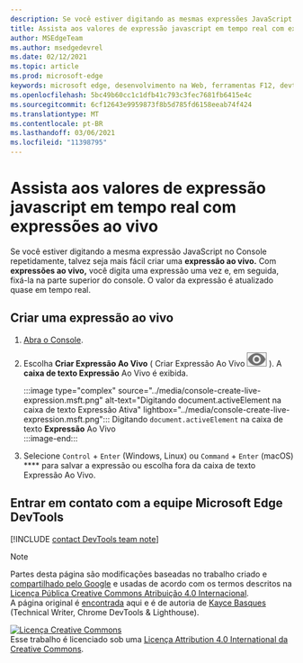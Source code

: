 ```yaml
---
description: Se você estiver digitando as mesmas expressões JavaScript no Console repetidamente, experimente Expressões Ao Vivo.
title: Assista aos valores de expressão javascript em tempo real com expressões ao vivo
author: MSEdgeTeam
ms.author: msedgedevrel
ms.date: 02/12/2021
ms.topic: article
ms.prod: microsoft-edge
keywords: microsoft edge, desenvolvimento na Web, ferramentas F12, devtools
ms.openlocfilehash: 5bc49b60cc1c1dfb41c793c3fec7681fb6415e4c
ms.sourcegitcommit: 6cf12643e9959873f8b5d785fd6158eeab74f424
ms.translationtype: MT
ms.contentlocale: pt-BR
ms.lasthandoff: 03/06/2021
ms.locfileid: "11398795"
---
```

<!-- Copyright Kayce Basques 

   Licensed under the Apache License, Version 2.0 (the "License");
   you may not use this file except in compliance with the License.
   You may obtain a copy of the License at

       https://www.apache.org/licenses/LICENSE-2.0

   Unless required by applicable law or agreed to in writing, software
   distributed under the License is distributed on an "AS IS" BASIS,
   WITHOUT WARRANTIES OR CONDITIONS OF ANY KIND, either express or implied.
   See the License for the specific language governing permissions and
   limitations under the License.  -->

# <a name="watch-javascript-expression-values-in-real-time-with-live-expressions"></a>Assista aos valores de expressão javascript em tempo real com expressões ao vivo  

Se você estiver digitando a mesma expressão JavaScript no Console repetidamente, talvez seja mais fácil criar uma **expressão ao vivo.**  Com **expressões ao vivo,** você digita uma expressão uma vez e, em seguida, fixá-la na parte superior do console.  O valor da expressão é atualizado quase em tempo real.  

## <a name="create-a-live-expression"></a>Criar uma expressão ao vivo  

1.  [Abra o Console][DevToolsConsoleReferenceOpenConsole].  
1.  Escolha **Criar Expressão Ao Vivo** \( Criar Expressão Ao Vivo ![ ][ImageCreateLiveExpressionIcon] \).  A **caixa de texto Expressão** Ao Vivo é exibida.  
    
    :::image type="complex" source="../media/console-create-live-expression.msft.png" alt-text="Digitando document.activeElement na caixa de texto Expressão Ativa" lightbox="../media/console-create-live-expression.msft.png":::
       Digitando `document.activeElement` na caixa de texto **Expressão** Ao Vivo  
    :::image-end:::  
    
1.  Selecione `Control` + `Enter` \(Windows, Linux\) ou `Command` + `Enter` \(macOS\) **** para salvar a expressão ou escolha fora da caixa de texto Expressão Ao Vivo.  

## <a name="getting-in-touch-with-the-microsoft-edge-devtools-team"></a>Entrar em contato com a equipe Microsoft Edge DevTools  

[!INCLUDE [contact DevTools team note](../includes/contact-devtools-team-note.md)]  

<!-- image links -->  

[ImageCreateLiveExpressionIcon]: ../media/create-live-expression-icon.msft.png  

<!-- links -->  

[DevToolsConsoleReferenceOpenConsole]: ./reference.md#open-the-console "Abra o Console - Console Reference | Microsoft Docs"  

> [!NOTE]
> Partes desta página são modificações baseadas no trabalho criado e [compartilhado pelo Google][GoogleSitePolicies] e usadas de acordo com os termos descritos na [Licença Pública Creative Commons Atribuição 4.0 Internacional][CCA4IL].  
> A página original é [encontrada](https://developers.google.com/web/tools/chrome-devtools/console/live-expressions) aqui e é de autoria de [Kayce Basques][KayceBasques] \(Technical Writer, Chrome DevTools \& Lighthouse\).  

[![Licença Creative Commons][CCby4Image]][CCA4IL]  
Esse trabalho é licenciado sob uma [Licença Attribution 4.0 International da Creative Commons][CCA4IL].  

[CCA4IL]: https://creativecommons.org/licenses/by/4.0  
[CCby4Image]: https://i.creativecommons.org/l/by/4.0/88x31.png  
[GoogleSitePolicies]: https://developers.google.com/terms/site-policies  
[KayceBasques]: https://developers.google.com/web/resources/contributors/kaycebasques  
